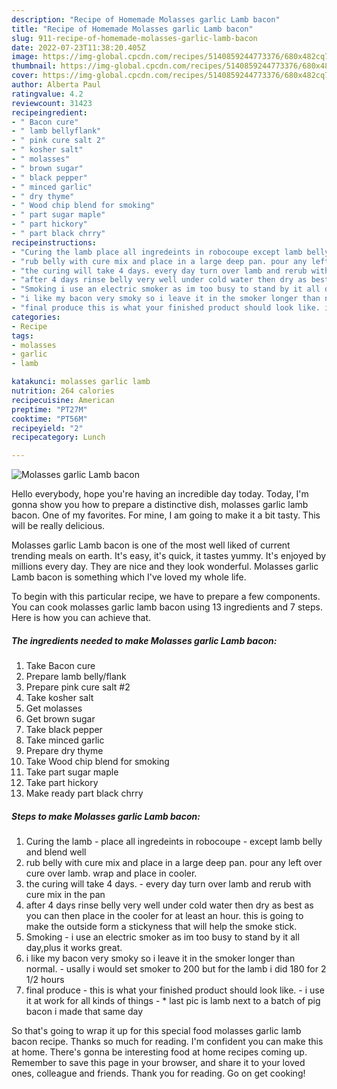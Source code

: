 ```yaml
---
description: "Recipe of Homemade Molasses garlic Lamb bacon"
title: "Recipe of Homemade Molasses garlic Lamb bacon"
slug: 911-recipe-of-homemade-molasses-garlic-lamb-bacon
date: 2022-07-23T11:38:20.405Z
image: https://img-global.cpcdn.com/recipes/5140859244773376/680x482cq70/molasses-garlic-lamb-bacon-recipe-main-photo.jpg
thumbnail: https://img-global.cpcdn.com/recipes/5140859244773376/680x482cq70/molasses-garlic-lamb-bacon-recipe-main-photo.jpg
cover: https://img-global.cpcdn.com/recipes/5140859244773376/680x482cq70/molasses-garlic-lamb-bacon-recipe-main-photo.jpg
author: Alberta Paul
ratingvalue: 4.2
reviewcount: 31423
recipeingredient:
- " Bacon cure"
- " lamb bellyflank"
- " pink cure salt 2"
- " kosher salt"
- " molasses"
- " brown sugar"
- " black pepper"
- " minced garlic"
- " dry thyme"
- " Wood chip blend for smoking"
- " part sugar maple"
- " part hickory"
- " part black chrry"
recipeinstructions:
- "Curing the lamb place all ingredeints in robocoupe except lamb belly and blend well"
- "rub belly with cure mix and place in a large deep pan. pour any left over cure over lamb. wrap and place in cooler."
- "the curing will take 4 days. every day turn over lamb and rerub with cure mix in the pan"
- "after 4 days rinse belly very well under cold water then dry as best as you can then place in the cooler for at least an hour. this is going to make the outside form a stickyness that will help the smoke stick."
- "Smoking i use an electric smoker as im too busy to stand by it all day,plus it works great."
- "i like my bacon very smoky so i leave it in the smoker longer than normal. usally i would set smoker to 200 but for the lamb i did 180 for 2 1/2 hours"
- "final produce this is what your finished product should look like. i use it at work for all kinds of things * last pic is lamb next to a batch of pig bacon i made that same day"
categories:
- Recipe
tags:
- molasses
- garlic
- lamb

katakunci: molasses garlic lamb 
nutrition: 264 calories
recipecuisine: American
preptime: "PT27M"
cooktime: "PT56M"
recipeyield: "2"
recipecategory: Lunch

---
```



![Molasses garlic Lamb bacon](https://img-global.cpcdn.com/recipes/5140859244773376/680x482cq70/molasses-garlic-lamb-bacon-recipe-main-photo.jpg)

Hello everybody, hope you're having an incredible day today. Today, I'm gonna show you how to prepare a distinctive dish, molasses garlic lamb bacon. One of my favorites. For mine, I am going to make it a bit tasty. This will be really delicious.



Molasses garlic Lamb bacon is one of the most well liked of current trending meals on earth. It's easy, it's quick, it tastes yummy. It's enjoyed by millions every day. They are nice and they look wonderful. Molasses garlic Lamb bacon is something which I've loved my whole life.


To begin with this particular recipe, we have to prepare a few components. You can cook molasses garlic lamb bacon using 13 ingredients and 7 steps. Here is how you can achieve that.

<!--inarticleads1-->

##### The ingredients needed to make Molasses garlic Lamb bacon:

1. Take  Bacon cure
1. Prepare  lamb belly/flank
1. Prepare  pink cure salt #2
1. Take  kosher salt
1. Get  molasses
1. Get  brown sugar
1. Take  black pepper
1. Take  minced garlic
1. Prepare  dry thyme
1. Take  Wood chip blend for smoking
1. Take  part sugar maple
1. Take  part hickory
1. Make ready  part black chrry




<!--inarticleads2-->

##### Steps to make Molasses garlic Lamb bacon:

1. Curing the lamb - place all ingredeints in robocoupe - except lamb belly and blend well
1. rub belly with cure mix and place in a large deep pan. pour any left over cure over lamb. wrap and place in cooler.
1. the curing will take 4 days. - every day turn over lamb and rerub with cure mix in the pan
1. after 4 days rinse belly very well under cold water then dry as best as you can then place in the cooler for at least an hour. this is going to make the outside form a stickyness that will help the smoke stick.
1. Smoking - i use an electric smoker as im too busy to stand by it all day,plus it works great.
1. i like my bacon very smoky so i leave it in the smoker longer than normal. - usally i would set smoker to 200 but for the lamb i did 180 for 2 1/2 hours
1. final produce - this is what your finished product should look like. - i use it at work for all kinds of things - * last pic is lamb next to a batch of pig bacon i made that same day




So that's going to wrap it up for this special food molasses garlic lamb bacon recipe. Thanks so much for reading. I'm confident you can make this at home. There's gonna be interesting food at home recipes coming up. Remember to save this page in your browser, and share it to your loved ones, colleague and friends. Thank you for reading. Go on get cooking!
